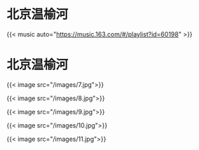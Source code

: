 # 北京温榆河


{{< music auto="https://music.163.com/#/playlist?id=60198" >}}

# 北京温榆河

{{< image src="/images/7.jpg">}}

{{< image src="/images/8.jpg">}}

{{< image src="/images/9.jpg">}}

{{< image src="/images/10.jpg">}}

{{< image src="/images/11.jpg">}}



